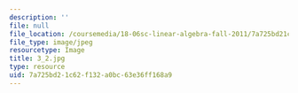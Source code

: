 ```yaml
---
description: ''
file: null
file_location: /coursemedia/18-06sc-linear-algebra-fall-2011/7a725bd21c62f132a0bc63e36ff168a9_3_2.jpg
file_type: image/jpeg
resourcetype: Image
title: 3_2.jpg
type: resource
uid: 7a725bd2-1c62-f132-a0bc-63e36ff168a9
---
```

